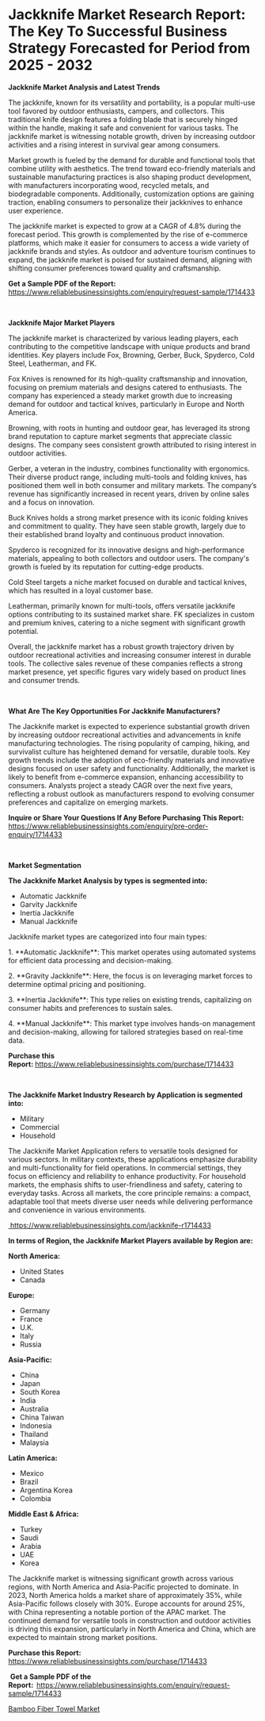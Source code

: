 <p><h1>Jackknife Market Research Report: The Key To Successful Business Strategy Forecasted for Period from 2025 - 2032</h1></p><p><strong>Jackknife Market Analysis and Latest Trends</strong></p>
<p><p>The jackknife, known for its versatility and portability, is a popular multi-use tool favored by outdoor enthusiasts, campers, and collectors. This traditional knife design features a folding blade that is securely hinged within the handle, making it safe and convenient for various tasks. The jackknife market is witnessing notable growth, driven by increasing outdoor activities and a rising interest in survival gear among consumers.</p><p>Market growth is fueled by the demand for durable and functional tools that combine utility with aesthetics. The trend toward eco-friendly materials and sustainable manufacturing practices is also shaping product development, with manufacturers incorporating wood, recycled metals, and biodegradable components. Additionally, customization options are gaining traction, enabling consumers to personalize their jackknives to enhance user experience.</p><p>The jackknife market is expected to grow at a CAGR of 4.8% during the forecast period. This growth is complemented by the rise of e-commerce platforms, which make it easier for consumers to access a wide variety of jackknife brands and styles. As outdoor and adventure tourism continues to expand, the jackknife market is poised for sustained demand, aligning with shifting consumer preferences toward quality and craftsmanship.</p></p>
<p><strong>Get a Sample PDF of the Report:&nbsp;</strong> <a href="https://www.reliablebusinessinsights.com/enquiry/request-sample/1714433?utm_campaign=1950&utm_medium=2&utm_source=Github&utm_content=ia&utm_term=11012025&utm_id=jackknife">https://www.reliablebusinessinsights.com/enquiry/request-sample/1714433</a></p>
<p>&nbsp;</p>
<p><strong>Jackknife Major Market Players</strong></p>
<p><p>The jackknife market is characterized by various leading players, each contributing to the competitive landscape with unique products and brand identities. Key players include Fox, Browning, Gerber, Buck, Spyderco, Cold Steel, Leatherman, and FK.</p><p>Fox Knives is renowned for its high-quality craftsmanship and innovation, focusing on premium materials and designs catered to enthusiasts. The company has experienced a steady market growth due to increasing demand for outdoor and tactical knives, particularly in Europe and North America.</p><p>Browning, with roots in hunting and outdoor gear, has leveraged its strong brand reputation to capture market segments that appreciate classic designs. The company sees consistent growth attributed to rising interest in outdoor activities.</p><p>Gerber, a veteran in the industry, combines functionality with ergonomics. Their diverse product range, including multi-tools and folding knives, has positioned them well in both consumer and military markets. The company’s revenue has significantly increased in recent years, driven by online sales and a focus on innovation.</p><p>Buck Knives holds a strong market presence with its iconic folding knives and commitment to quality. They have seen stable growth, largely due to their established brand loyalty and continuous product innovation.</p><p>Spyderco is recognized for its innovative designs and high-performance materials, appealing to both collectors and outdoor users. The company's growth is fueled by its reputation for cutting-edge products.</p><p>Cold Steel targets a niche market focused on durable and tactical knives, which has resulted in a loyal customer base.</p><p>Leatherman, primarily known for multi-tools, offers versatile jackknife options contributing to its sustained market share. FK specializes in custom and premium knives, catering to a niche segment with significant growth potential.</p><p>Overall, the jackknife market has a robust growth trajectory driven by outdoor recreational activities and increasing consumer interest in durable tools. The collective sales revenue of these companies reflects a strong market presence, yet specific figures vary widely based on product lines and consumer trends.</p></p>
<p>&nbsp;</p>
<p><strong>What Are The Key Opportunities For Jackknife Manufacturers?</strong></p>
<p><p>The Jackknife market is expected to experience substantial growth driven by increasing outdoor recreational activities and advancements in knife manufacturing technologies. The rising popularity of camping, hiking, and survivalist culture has heightened demand for versatile, durable tools. Key growth trends include the adoption of eco-friendly materials and innovative designs focused on user safety and functionality. Additionally, the market is likely to benefit from e-commerce expansion, enhancing accessibility to consumers. Analysts project a steady CAGR over the next five years, reflecting a robust outlook as manufacturers respond to evolving consumer preferences and capitalize on emerging markets.</p></p>
<p><strong>Inquire or Share Your Questions If Any Before Purchasing This Report:</strong> <a href="https://www.reliablebusinessinsights.com/enquiry/pre-order-enquiry/1714433?utm_campaign=1950&utm_medium=2&utm_source=Github&utm_content=ia&utm_term=11012025&utm_id=jackknife">https://www.reliablebusinessinsights.com/enquiry/pre-order-enquiry/1714433</a></p>
<p>&nbsp;</p>
<p><strong>Market Segmentation</strong></p>
<p><strong>The Jackknife Market Analysis by types is segmented into:</strong></p>
<p><ul><li>Automatic Jackknife</li><li>Garvity Jackknife</li><li>Inertia Jackknife</li><li>Manual Jackknife</li></ul></p>
<p><p>Jackknife market types are categorized into four main types: </p><p>1. **Automatic Jackknife**: This market operates using automated systems for efficient data processing and decision-making. </p><p>2. **Gravity Jackknife**: Here, the focus is on leveraging market forces to determine optimal pricing and positioning. </p><p>3. **Inertia Jackknife**: This type relies on existing trends, capitalizing on consumer habits and preferences to sustain sales. </p><p>4. **Manual Jackknife**: This market type involves hands-on management and decision-making, allowing for tailored strategies based on real-time data.</p></p>
<p><strong>Purchase this Report:&nbsp;</strong><a href="https://www.reliablebusinessinsights.com/purchase/1714433?utm_campaign=1950&utm_medium=2&utm_source=Github&utm_content=ia&utm_term=11012025&utm_id=jackknife">https://www.reliablebusinessinsights.com/purchase/1714433</a></p>
<p>&nbsp;</p>
<p><strong>The Jackknife Market Industry Research by Application is segmented into:</strong></p>
<p><ul><li>Military</li><li>Commercial</li><li>Household</li></ul></p>
<p><p>The Jackknife Market Application refers to versatile tools designed for various sectors. In military contexts, these applications emphasize durability and multi-functionality for field operations. In commercial settings, they focus on efficiency and reliability to enhance productivity. For household markets, the emphasis shifts to user-friendliness and safety, catering to everyday tasks. Across all markets, the core principle remains: a compact, adaptable tool that meets diverse user needs while delivering performance and convenience in various environments.</p></p>
<p><a href="https://www.reliablebusinessinsights.com/jackknife-r1714433?utm_campaign=1950&utm_medium=2&utm_source=Github&utm_content=ia&utm_term=11012025&utm_id=jackknife">&nbsp;https://www.reliablebusinessinsights.com/jackknife-r1714433</a></p>
<p><strong>In terms of Region, the Jackknife Market Players available by Region are:</strong></p>
<p>
    <p> <strong> North America: </strong>
        <ul>
            <li>United States</li>
            <li>Canada</li>
        </ul>
        </p> 
    <p> <strong> Europe: </strong>
        <ul>
            <li>Germany</li>
            <li>France</li>
            <li>U.K.</li>
            <li>Italy</li>
            <li>Russia</li>
        </ul>
        </p> 
    <p> <strong> Asia-Pacific: </strong>
        <ul>
            <li>China</li>
            <li>Japan</li>
            <li>South Korea</li>
            <li>India</li>
            <li>Australia</li>
            <li>China Taiwan</li>
            <li>Indonesia</li>
            <li>Thailand</li>
            <li>Malaysia</li>
        </ul>
        </p> 
    <p> <strong> Latin America: </strong>
        <ul>
            <li>Mexico</li>
            <li>Brazil</li>
            <li>Argentina Korea</li>
            <li>Colombia</li>
        </ul>
        </p> 
    <p> <strong> Middle East & Africa: </strong>
        <ul>
            <li>Turkey</li>
            <li>Saudi</li>
            <li>Arabia</li>
            <li>UAE</li>
            <li>Korea</li>
        </ul>
    </p>
    </p>
<p><p>The Jackknife market is witnessing significant growth across various regions, with North America and Asia-Pacific projected to dominate. In 2023, North America holds a market share of approximately 35%, while Asia-Pacific follows closely with 30%. Europe accounts for around 25%, with China representing a notable portion of the APAC market. The continued demand for versatile tools in construction and outdoor activities is driving this expansion, particularly in North America and China, which are expected to maintain strong market positions.</p></p>
<p><strong>Purchase this Report: </strong><a href="https://www.reliablebusinessinsights.com/purchase/1714433?utm_campaign=1950&utm_medium=2&utm_source=Github&utm_content=ia&utm_term=11012025&utm_id=jackknife">https://www.reliablebusinessinsights.com/purchase/1714433</a></p>
<p>&nbsp;<strong>Get a Sample PDF of the Report:&nbsp;&nbsp;</strong><a href="https://www.reliablebusinessinsights.com/enquiry/request-sample/1714433?utm_campaign=1950&utm_medium=2&utm_source=Github&utm_content=ia&utm_term=11012025&utm_id=jackknife">https://www.reliablebusinessinsights.com/enquiry/request-sample/1714433</a></p>
<p><strong></strong></p>
<p><p><a href="https://github.com/OlenFleming68/Market-Research-Report-List-1/blob/main/bamboo-fiber-towel-market.md?utm_campaign=1950&utm_medium=2&utm_source=Github&utm_content=ia&utm_term=11012025&utm_id=jackknife">Bamboo Fiber Towel Market</a></p></p>